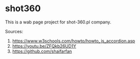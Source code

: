 # shot360
This is a wab page project for shot-360.pl company. 

Sources:
1. https://www.w3schools.com/howto/howto_js_accordion.asp
2. https://youtu.be/ZFQkb26UD1Y
3. https://github.com/shaifarfan
